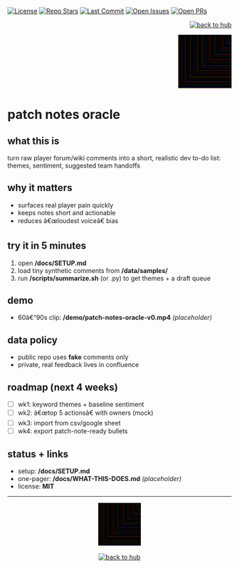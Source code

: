 ﻿<!-- LS BADGES START -->
<p align="left">
  <a href="https://github.com/ludus-scrinium/patch-notes-oracle/blob/main/LICENSE"><img alt="License" src="https://img.shields.io/github/license/ludus-scrinium/patch-notes-oracle"></a>
  <a href="https://github.com/ludus-scrinium/patch-notes-oracle"><img alt="Repo Stars" src="https://img.shields.io/github/stars/ludus-scrinium/patch-notes-oracle"></a>
  <a href="https://github.com/ludus-scrinium/patch-notes-oracle/commits/main"><img alt="Last Commit" src="https://img.shields.io/github/last-commit/ludus-scrinium/patch-notes-oracle"></a>
  <a href="https://github.com/ludus-scrinium/patch-notes-oracle/issues"><img alt="Open Issues" src="https://img.shields.io/github/issues/ludus-scrinium/patch-notes-oracle"></a>
  <a href="https://github.com/ludus-scrinium/patch-notes-oracle/pulls"><img alt="Open PRs" src="https://img.shields.io/github/issues-pr/ludus-scrinium/patch-notes-oracle"></a>
</p>
<!-- LS BADGES END -->
<p align="right">
  <a href="https://github.com/ludus-scrinium/ludus-scrinium-hub">
    <img src="https://img.shields.io/badge/â†%20back%20to%20hub-111?style=for-the-badge" alt="back to hub">
  </a>
</p>

<p align="right">
  <img src="./docs/heropfp.png" alt="patch notes oracle" width="120">
</p>

# patch notes oracle

## what this is
turn raw player forum/wiki comments into a short, realistic dev to-do list: themes, sentiment, suggested team handoffs

## why it matters
- surfaces real player pain quickly
- keeps notes short and actionable
- reduces â€œloudest voiceâ€ bias

## try it in 5 minutes
1) open **/docs/SETUP.md**  
2) load tiny synthetic comments from **/data/samples/**  
3) run **/scripts/summarize.sh** (or .py) to get themes + a draft queue

## demo
- 60â€“90s clip: **/demo/patch-notes-oracle-v0.mp4** *(placeholder)*

## data policy
- public repo uses **fake** comments only
- private, real feedback lives in confluence

## roadmap (next 4 weeks)
- [ ] wk1: keyword themes + baseline sentiment
- [ ] wk2: â€œtop 5 actionsâ€ with owners (mock)
- [ ] wk3: import from csv/google sheet
- [ ] wk4: export patch-note-ready bullets

## status + links
- setup: **/docs/SETUP.md**
- one-pager: **/docs/WHAT-THIS-DOES.md** *(placeholder)*
- license: **MIT**

---

<p align="center">
  <img src="./docs/heropfp.png" alt="patch notes oracle" width="96">
</p>

<p align="center">
  <a href="https://github.com/ludus-scrinium/ludus-scrinium-hub">
    <img src="https://img.shields.io/badge/â†%20back%20to%20hub-111?style=for-the-badge" alt="back to hub">
  </a>
</p>

